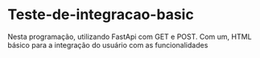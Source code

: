 # Teste-de-integracao-basic
Nesta programação, utilizando FastApi com GET e POST. Com um, HTML básico para a integração do usuário com as funcionalidades
